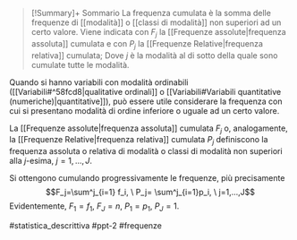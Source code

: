>[!Summary]+ Sommario
>La frequenza cumulata è la somma delle frequenze di [[modalità]] o [[classi di modalità]] non superiori ad un certo valore.
>Viene indicata con $F_j$​ la [[Frequenze assolute|frequenza assoluta]] cumulata e con $P_j$ la [[Frequenze Relative|frequenza relativa]] cumulata;
>Dove $j$ è la modalità al di sotto della quale sono cumulate tutte le modalità.

Quando si hanno variabili con modalità ordinabili ([[Variabili#^58fcd8|qualitative ordinali]] o [[Variabili#Variabili quantitative (numeriche)|quantitative]]), può essere utile considerare la frequenza con cui si presentano modalità di ordine inferiore o uguale ad un certo valore.

La [[Frequenze assolute|frequenza assoluta]] cumulata $F_j$ o, analogamente, la [[Frequenze Relative|frequenza relativa]] cumulata $P_j$ definiscono la frequenza assoluta o relativa di modalità o classi di modalità non superiori alla $j$-esima, $j = 1, . . . , J$.

Si ottengono cumulando progressivamente le frequenze, più precisamente
$$F_j=\sum^j_{i=1} f_i, \ P_j= \sum^j_{i=1}p_i, \ j=1,...,J$$
Evidentemente, $F_1 = f_1,\ F_J = n,\ P_1=p_1,\ P_J=1$.

#statistica_descrittiva 
#ppt-2 
#frequenze